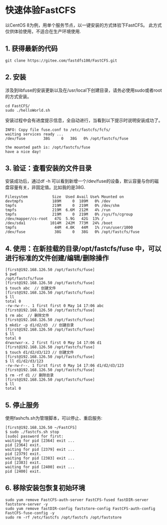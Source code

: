 # 快速体验FastCFS

以CentOS 8为例，用单个服务节点，以一键安装的方式体验下FastCFS。 此方式仅供体验使用，不适合在生产环境使用. 

## 1. 获得最新的代码

```
git clone https://gitee.com/fastdfs100/FastCFS.git
```

## 2. 安装

涉及到libfuse的安装更新以及在/usr/local下创建目录，请务必使用sudo或者root的方式安装。

```
cd FastCFS/
sudo ./helloWorld.sh
```

安装过程中会有进度提示信息，全自动进行，当看到以下提示时说明安装成功了。

```
INFO: Copy file fuse.conf to /etc/fastcfs/fcfs/
waiting services ready ...
/dev/fuse        38G     0   38G   0% /opt/fastcfs/fuse

the mounted path is: /opt/fastcfs/fuse
have a nice day!
```

## 3. 验证：查看安装的文件目录

安装成功后，通过df -h 可以看到新增一个/dev/fuse的设备，默认容量与你的磁盘容量有关，非固定值。比如我的是38G. 

```
Filesystem           Size  Used Avail Use% Mounted on
devtmpfs             189M     0  189M   0% /dev
tmpfs                219M     0  219M   0% /dev/shm
tmpfs                219M  6.6M  212M   4% /run
tmpfs                219M     0  219M   0% /sys/fs/cgroup
/dev/mapper/cs-root   47G  5.9G   42G  13% /
/dev/sda1           1014M  242M  773M  24% /boot
tmpfs                 44M  4.0K   44M   1% /run/user/1000
/dev/fuse             38G     0   38G   0% /opt/fastcfs/fuse
```

## 4. 使用：在新挂载的目录/opt/fastcfs/fuse 中，可以进行标准的文件创建/编辑/删除操作

```
[first@192.168.126.50 /opt/fastcfs/fuse]
$ pwd
/opt/fastcfs/fuse
[first@192.168.126.50 /opt/fastcfs/fuse]
$ touch abc  // 创建文件
[first@192.168.126.50 /opt/fastcfs/fuse]
$ ll
total 0
-rw-rw-r--. 1 first first 0 May 14 17:06 abc
[first@192.168.126.50 /opt/fastcfs/fuse]
$ rm abc  // 删除文件
[first@192.168.126.50 /opt/fastcfs/fuse]
$ mkdir -p d1/d2/d3  // 创建目录
[first@192.168.126.50 /opt/fastcfs/fuse]
$ ll
total 0
drwxrwxr-x. 2 first first 0 May 14 17:06 d1
[first@192.168.126.50 /opt/fastcfs/fuse]
$ touch d1/d2/d3/123 // 创建文件
[first@192.168.126.50 /opt/fastcfs/fuse]
$ ll d1/d2/d3/123 
-rw-rw-r--. 1 first first 0 May 14 17:06 d1/d2/d3/123
[first@192.168.126.50 /opt/fastcfs/fuse]
$ rm -rf d1 // 删除目录
[first@192.168.126.50 /opt/fastcfs/fuse]
$ ll
total 0
```
 
## 5. 停止服务

使用fashcfs.sh为管理脚本，可以停止、重启服务:

```
[first@192.168.126.50 ~/FastCFS]
$ sudo ./fastcfs.sh stop
[sudo] password for first:
waiting for pid [2364] exit ...
pid [2364] exit.
waiting for pid [2379] exit ...
pid [2379] exit.
waiting for pid [2383] exit ...
pid [2383] exit.
waiting for pid [2400] exit ...
pid [2400] exit.
```

## 6. 移除安装包恢复初始环境

```
sudo yum remove FastCFS-auth-server FastCFS-fused fastDIR-server faststore-server -y
sudo yum remove fastDIR-config faststore-config FastCFS-auth-config FastCFS-fuse-config -y
sudo rm -rf /etc/fastcfs /opt/fastcfs /opt/faststore
```
